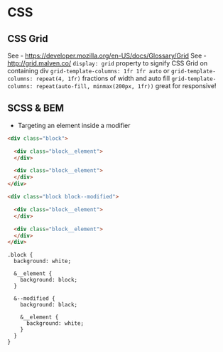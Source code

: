 # CSS

## CSS Grid
See - https://developer.mozilla.org/en-US/docs/Glossary/Grid
See - http://grid.malven.co/
`display: grid` property to signify CSS Grid on containing div
`grid-template-columns: 1fr 1fr auto` or `grid-template-columns: repeat(4, 1fr)` fractions of width and auto fill
`grid-template-columns: repeat(auto-fill, minmax(200px, 1fr))` great for responsive!

## SCSS & BEM
* Targeting an element inside a modifier

```html
<div class="block">

  <div class="block__element">
  </div>

  <div class="block__element">
  </div>
</div>

<div class="block block--modified">

  <div class="block__element">
  </div>

  <div class="block__element">
  </div>
</div>
```

```
.block {
  background: white;

  &__element {
    background: block;
  }

  &--modified {
    background: black;

    &__element {
      background: white;
    }
  }
}
```